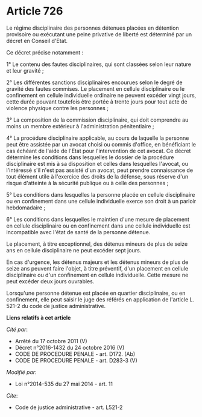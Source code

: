 # Article 726

Le régime disciplinaire des personnes détenues placées en détention provisoire ou exécutant une peine privative de liberté
est déterminé par un décret en Conseil d'Etat. 

Ce décret précise notamment : 

1° Le contenu des fautes disciplinaires, qui sont classées selon leur nature et leur gravité ; 

2° Les différentes sanctions disciplinaires encourues selon le degré de gravité des fautes commises. Le placement en cellule
disciplinaire ou le confinement en cellule individuelle ordinaire ne peuvent excéder vingt jours, cette durée pouvant
toutefois être portée à trente jours pour tout acte de violence physique contre les personnes ; 

3° La composition de la commission disciplinaire, qui doit comprendre au moins un membre extérieur à l'administration
pénitentiaire ; 

4° La procédure disciplinaire applicable, au cours de laquelle la personne peut être assistée par un avocat choisi ou commis
d'office, en bénéficiant le cas échéant de l'aide de l'Etat pour l'intervention de cet avocat. Ce décret détermine les
conditions dans lesquelles le dossier de la procédure disciplinaire est mis à sa disposition et celles dans lesquelles
l'avocat, ou l'intéressé s'il n'est pas assisté d'un avocat, peut prendre connaissance de tout élément utile à l'exercice des
droits de la défense, sous réserve d'un risque d'atteinte à la sécurité publique ou à celle des personnes ; 

5° Les conditions dans lesquelles la personne placée en cellule disciplinaire ou en confinement dans une cellule individuelle
exerce son droit à un parloir hebdomadaire ; 

6° Les conditions dans lesquelles le maintien d'une mesure de placement en cellule disciplinaire ou en confinement dans une
cellule individuelle est incompatible avec l'état de santé de la personne détenue. 

Le placement, à titre exceptionnel, des détenus mineurs de plus de seize ans en cellule disciplinaire ne peut excéder sept
jours. 

En cas d'urgence, les détenus majeurs et les détenus mineurs de plus de seize ans peuvent faire l'objet, à titre préventif,
d'un placement en cellule disciplinaire ou d'un confinement en cellule individuelle. Cette mesure ne peut excéder deux jours
ouvrables. 

Lorsqu'une personne détenue est placée en quartier disciplinaire, ou en confinement, elle peut saisir le juge des référés en
application de l'article L. 521-2 du code de justice administrative.

**Liens relatifs à cet article**

_Cité par_:

  - Arrêté du 17 octobre 2011 (V)
  - Décret n°2016-1432 du 24 octobre 2016 (V)
  - CODE DE PROCEDURE PENALE - art. D172. (Ab)
  - CODE DE PROCEDURE PENALE - art. D283-3 (V)

_Modifié par_:

  - Loi n°2014-535 du 27 mai 2014 - art. 11

_Cite_:

  - Code de justice administrative - art. L521-2
